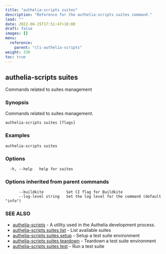 ```yaml
---
title: "authelia-scripts suites"
description: "Reference for the authelia-scripts suites command."
lead: ""
date: 2022-06-15T17:51:47+10:00
draft: false
images: []
menu:
  reference:
    parent: "cli-authelia-scripts"
weight: 330
toc: true
---
```


## authelia-scripts suites

Commands related to suites management

### Synopsis

Commands related to suites management.

```
authelia-scripts suites [flags]
```

### Examples

```
authelia-scripts suites
```

### Options

```
  -h, --help   help for suites
```

### Options inherited from parent commands

```
      --buildkite          Set CI flag for Buildkite
      --log-level string   Set the log level for the command (default "info")
```

### SEE ALSO

* [authelia-scripts](authelia-scripts.md)	 - A utility used in the Authelia development process.
* [authelia-scripts suites list](authelia-scripts_suites_list.md)	 - List available suites
* [authelia-scripts suites setup](authelia-scripts_suites_setup.md)	 - Setup a test suite environment
* [authelia-scripts suites teardown](authelia-scripts_suites_teardown.md)	 - Teardown a test suite environment
* [authelia-scripts suites test](authelia-scripts_suites_test.md)	 - Run a test suite

